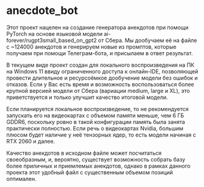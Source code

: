 # anecdote_bot
Этот проект нацелен на создание генератора анекдотов при помощи PyTorch на основе языковой модели ai-forever/rugpt3small_based_on_gpt2 от Сбера. Мы дообучаем её на файле с ~124000 анекдотов и генерируем новые из промптов, которые получаем при помощи Телеграм-бота, и присылаем в ответ результат.

В текущем виде проект создан для локального воспроизведения на ПК на Windows 11 ввиду ограниченного доступа к онлайн-IDE, позволяющей провести длительное и ресурсоёмкое дообучение модели без ошибок и отказов. Если у Вас есть время и возможность воспользоваться более крупной версией модели от Сбера (вариации medium, large и XL), это приветствуется и только улучшит качество итоговой модели.

Если планируется локальное воспроизведение, то не рекомендуется запускать его на видеокартах с объемом памяти меньше, чем 6 ГБ GDDR6, поскольку ровно в такой конфигурации память была занята практически полностью. Если речь о видеокартах Nvidia, большим плюсом будет наличие у неё тензорных ядер, то есть модели начиная с RTX 2060 и далее.

Качество анекдотов в исходном файле может посчитаться своеобразным, и, вероятно, существует возможность собрать базу более приличных и приемлемых анекдотов, однако в рамках данного проекта этот удобный файл с существенным объемом позиций оптимален.
